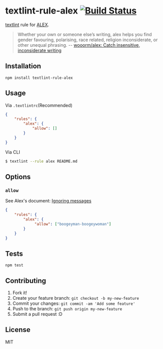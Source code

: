 # textlint-rule-alex [![Build Status](https://travis-ci.org/azu/textlint-rule-alex.svg?branch=master)](https://travis-ci.org/azu/textlint-rule-alex)

[textlint](https://github.com/textlint/textlint "textlint") rule for [ALEX](http://alexjs.com/ "ALEX").

> Whether your own or someone else’s writing, alex helps you find gender favouring, polarising, race related, religion inconsiderate, or other unequal phrasing.
> -- [wooorm/alex: Catch insensitive, inconsiderate writing](https://github.com/wooorm/alex#alexvalue-allow "wooorm/alex: Catch insensitive, inconsiderate writing")

## Installation

    npm install textlint-rule-alex

## Usage

Via `.textlintrc`(Recommended)

```json
{
    "rules": {
        "alex": {
            "allow": []
        }
    }
}
```

Via CLI

```sh
$ textlint --rule alex README.md
```

## Options

### `allow`

See Alex's document: [Ignoring messages](https://github.com/wooorm/alex#ignoring-messages "Ignoring messages")

```json
{
    "rules": {
        "alex": {
             "allow": ["boogeyman-boogeywoman"]
        }
    }
}
```

## Tests

    npm test

## Contributing

1. Fork it!
2. Create your feature branch: `git checkout -b my-new-feature`
3. Commit your changes: `git commit -am 'Add some feature'`
4. Push to the branch: `git push origin my-new-feature`
5. Submit a pull request :D

## License

MIT